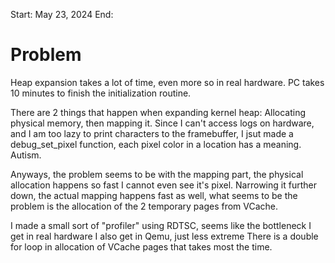 Start: May 23, 2024
End: 

# Problem
Heap expansion takes a lot of time, even more so in real hardware. PC takes 10 minutes
to finish the initialization routine.

There are 2 things that happen when expanding kernel heap: Allocating physical memory, then
mapping it. Since I can't access logs on hardware, and I am too lazy to print characters to the
framebuffer, I jsut made a debug_set_pixel function, each pixel color in a location has a meaning. Autism.

Anyways, the problem seems to be with the mapping part, the physical allocation happens so fast I cannot even see it's pixel.
Narrowing it further down, the actual mapping happens fast as well, what seems to be the problem is the allocation of the 2
temporary pages from VCache.

I made a small sort of "profiler" using RDTSC, seems like the bottleneck I get in real hardware I also get in Qemu, just less extreme
There is a double for loop in allocation of VCache pages that takes most the time.